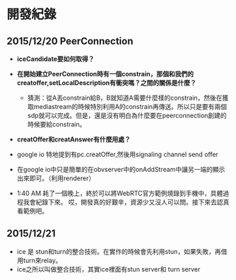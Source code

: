 # 開發紀錄

## 2015/12/20 PeerConnection
* **iceCandidate要如何取得？**
* **在開始建立PeerConnection時有一個constrain，那個和我們的creatoffer,setLocalDescription有衝突嗎？之間的關係是什麼？**

  * 猜測：從A丟constrain給B，B就知道A需要什麼樣的constrain，然後在獲取mediastream的時候特別利用A的constrain再傳送。所以只是要有兩個sdp就可以完成。但是，還是沒有明白為什麼要在peerconnection創建的時候要給constrain。
* **creatOffer和creatAnswer有什麼用處？**
* google io 特地提到有pc.creatOffer,然後用signaling channel send offer
* 在google io中只是簡單的在obvserver中的onAddStream中讓另一端的顯示出來即可。（利用renderer）
*  1:40 AM 耗了一個晚上，終於可以將WebRTC官方範例燒錄到手機中，具體過程我會紀錄下來。
哎，開發真的好艱辛，資源少又沒人可以問。接下來去認真看範例吧。

## 2015/12/21 
* ice 是 stun和turn的整合技術。在實作的時候會先利用stun，如果失敗，再借用turn來relay。
* ice之所以叫做整合技術，其實ice裡面有stun server和 turn server



